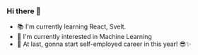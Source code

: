 ### Hi there 👋

- 📚 I'm currently learning React, Svelt.
- 🤖 I'm currently interested in Machine Learning
- 🚀 At last, gonna start self-employed career in this year! 😎✨

<!--
**azmok/azmok** is a ✨ _special_ ✨ repository because its `README.md` (this file) appears on your GitHub profile.

Here are some ideas to get you started:

- 🔭 I’m currently working on ...
- 🌱 I’m currently learning ...
- 👯 I’m looking to collaborate on ...
- 🤔 I’m looking for help with ...
- 💬 Ask me about ...
- 📫 How to reach me: ...
- 😄 Pronouns: ...
- ⚡ Fun fact: ...
-->
